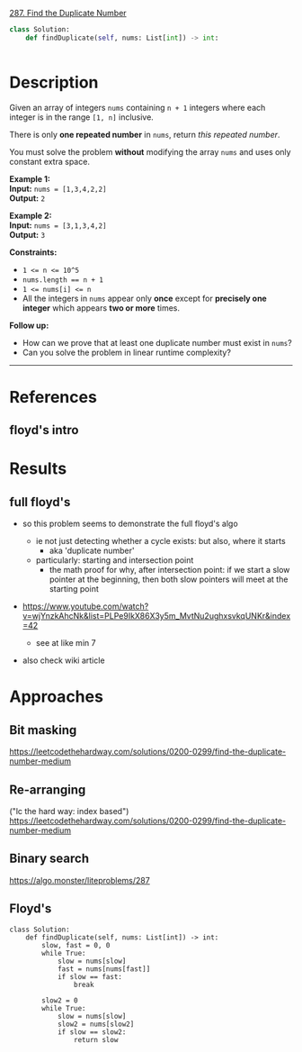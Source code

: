[287. Find the Duplicate Number](https://leetcode.com/problems/find-the-duplicate-number/)

```python
class Solution:
    def findDuplicate(self, nums: List[int]) -> int:
        
```

# Description
Given an array of integers `nums` containing `n + 1` integers where each integer is in the range `[1, n]` inclusive.

There is only **one repeated number** in `nums`, return _this repeated number_.

You must solve the problem **without** modifying the array `nums` and uses only constant extra space.

**Example 1:**  
**Input:** `nums = [1,3,4,2,2]`  
**Output:** `2`  

**Example 2:**  
**Input:** `nums = [3,1,3,4,2]`  
**Output:** `3`  

**Constraints:**
- `1 <= n <= 10^5`
- `nums.length == n + 1`
- `1 <= nums[i] <= n`
- All the integers in `nums` appear only **once** except for **precisely one integer** which appears **two or more** times.

**Follow up:**
- How can we prove that at least one duplicate number must exist in `nums`?
- Can you solve the problem in linear runtime complexity?

---

# References

## floyd's intro

# Results


## full floyd's
- so this problem seems to demonstrate the full floyd's algo
	- ie not just detecting whether a cycle exists: but also, where it starts
		- aka 'duplicate number'
	- particularly: starting and intersection point
		- the math proof for why, after intersection point: if we start a slow pointer at the beginning, then both slow pointers will meet at the starting point

- https://www.youtube.com/watch?v=wjYnzkAhcNk&list=PLPe9IkX86X3y5m_MvtNu2ughxsvkqUNKr&index=42
	- see at like min 7
- also check wiki article



# Approaches

## Bit masking
https://leetcodethehardway.com/solutions/0200-0299/find-the-duplicate-number-medium

## Re-arranging
("lc the hard way: index based")
https://leetcodethehardway.com/solutions/0200-0299/find-the-duplicate-number-medium


## Binary search
https://algo.monster/liteproblems/287


## Floyd's

```
class Solution:
    def findDuplicate(self, nums: List[int]) -> int:
        slow, fast = 0, 0
        while True:
            slow = nums[slow]
            fast = nums[nums[fast]]
            if slow == fast:
                break

        slow2 = 0
        while True:
            slow = nums[slow]
            slow2 = nums[slow2]
            if slow == slow2:
                return slow

```